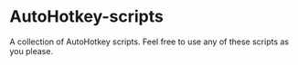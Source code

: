 # AutoHotkey-scripts
A collection of AutoHotkey scripts.
Feel free to use any of these scripts as you please.
